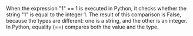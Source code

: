 When the expression "1" == 1 is executed in Python, it checks whether the string "1" is equal to the integer 1. The result of this comparison is False, because the types are different: one is a string, and the other is an integer. In Python, equality (==) compares both the value and the type.